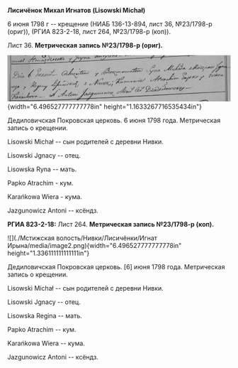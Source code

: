 **Лисичёнок Михал Игнатов (Lisowski Michał)**

6 июня 1798 г -- крещение (НИАБ 136-13-894, лист 36, №23/1798-р (ориг)),
(РГИА 823-2-18, лист 264, №23/1798-р (коп)).

Лист 36. **Метрическая запись №23/1798-р (ориг).**

![](./media/b527cdfffa52e7070e22fc3757f34faa65e5dd7c.png){width="6.496527777777778in"
height="1.1633267716535434in"}

Дедиловичская Покровская церковь. 6 июня 1798 года. Метрическая запись о
крещении.

Lisowski Michał -- сын родителей с деревни Нивки.

Lisowski Jgnacy -- отец.

Lisowska Ryna -- мать.

Papko Atrachim - кум.

Karańkowa Wiera - кума.

Jazgunowicz Antoni -- ксёндз.

**РГИА 823-2-18:** Лист 264. **Метрическая запись №23/1798-р (коп).**

![](./Мстижская волость/Нивки/Лисичёнки/Игнат Ирына/media/image2.png){width="6.496527777777778in"
height="1.336111111111111in"}

Дедиловичская Покровская церковь. \[6\] июня 1798 года. Метрическая
запись о крещении.

Lisowski Michał -- сын родителей с деревни Нивки.

Lisowski Jgnacy -- отец.

Lisowska Regina -- мать.

Papko Atrachim -- кум.

Karańkowa Wiera -- кума.

Jazgunowicz Antoni -- ксёндз.
